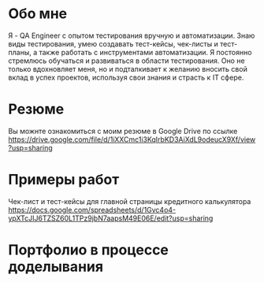 # Обо мне
Я - QA Engineer с опытом тестирования вручную и автоматизации. Знаю виды тестирования, умею создавать тест-кейсы, чек-листы и тест-планы, а также работать с инструментами автоматизации. Я постоянно стремлюсь обучаться и развиваться в области тестирования. Оно не только вдохновляет меня, но и подталкивает к желанию вносить свой вклад в успех проектов, используя свои знания и страсть к IT сфере.

# Резюме
Вы можнте ознакомиться с моим резюме в Google Drive по ссылке https://drive.google.com/file/d/1iXXCmc1i3KqIrbKD3AiXdL9odeucX9Xf/view?usp=sharing

# Примеры работ
Чек-лист и тест-кейсы для главной страницы кредитного калькулятора https://docs.google.com/spreadsheets/d/1Gvc4o4-ypXTcJIJ6TZSZ60L1TPz9jbN7aapsM49E06E/edit?usp=sharing

# Портфолио в процессе доделывания
